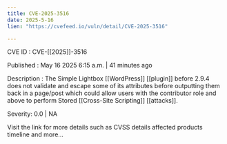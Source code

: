 ```yaml
---
title: CVE-2025-3516
date: 2025-5-16
lien: "https://cvefeed.io/vuln/detail/CVE-2025-3516"

---
```


CVE ID : CVE-[[2025]]-3516

Published :  May 16
2025
6:15 a.m. | 41 minutes ago

Description : The Simple Lightbox [[WordPress]] [[plugin]] before 2.9.4 does not validate and escape some of its attributes before outputting them back in a page/post
which could allow users with the contributor role and above to perform Stored [[Cross-Site Scripting]] [[attacks]].

Severity: 0.0 | NA

Visit the link for more details
such as CVSS details
affected products
timeline
and more...
